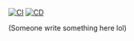 
[![CI](https://github.com/hatohui/TypeRush/actions/workflows/ci.yaml/badge.svg)](https://github.com/hatohui/TypeRush/actions/workflows/ci.yaml)
[![CD](https://github.com/hatohui/TypeRush/actions/workflows/cd.yaml/badge.svg)](https://github.com/hatohui/TypeRush/actions/workflows/cd.yaml)

(Someone write something here lol)
